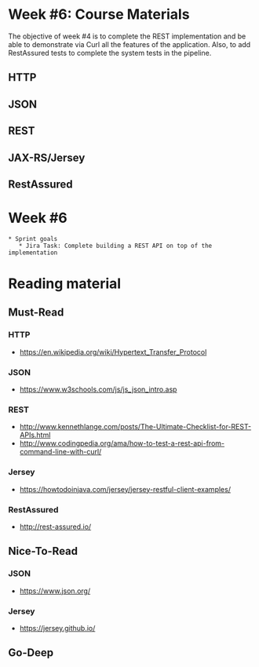 # Week #6: Course Materials

The objective of week #4 is to complete the REST implementation and be able to demonstrate via Curl all the features 
of the application. Also, to add RestAssured tests to complete the system tests in the pipeline.

## HTTP

## JSON

## REST

## JAX-RS/Jersey

## RestAssured

# Week #6

    * Sprint goals
       * Jira Task: Complete building a REST API on top of the implementation
     
# Reading material

## Must-Read

### HTTP
  * https://en.wikipedia.org/wiki/Hypertext_Transfer_Protocol
  
### JSON
  * https://www.w3schools.com/js/js_json_intro.asp

### REST
  * http://www.kennethlange.com/posts/The-Ultimate-Checklist-for-REST-APIs.html
  * http://www.codingpedia.org/ama/how-to-test-a-rest-api-from-command-line-with-curl/
  
### Jersey
  * https://howtodoinjava.com/jersey/jersey-restful-client-examples/
  
### RestAssured
  * http://rest-assured.io/

## Nice-To-Read

### JSON
  * https://www.json.org/

### Jersey
  * https://jersey.github.io/

## Go-Deep

  
